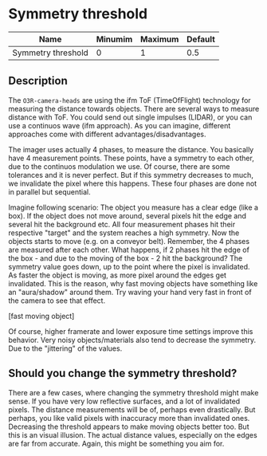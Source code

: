 # Symmetry threshold

|Name|Minumim|Maximum|Default
|--|--|--|--|
|Symmetry threshold|0|1|0.5|

## Description

The `O3R-camera-heads` are using the ifm ToF (TimeOfFlight) technology for measuring the distance towards objects. There are several ways to measure distance with ToF. You could send out single impulses (LIDAR), or you can use a continuos wave (ifm approach).
As you can imagine, different approaches come with different advantages/disadvantages.

The imager uses actually 4 phases, to measure the distance. You basically have 4 measurement points. These points, have a symmetry to each other, due to the continuos modulation we use. Of course, there are some tolerances and it is never perfect. But if this symmetry decreases to much, we invalidate the pixel where this happens. 
These four phases are done not in parallel but sequential.

Imagine following scenario: The object you measure has a clear edge (like a box). If the object does not move around, several pixels hit the edge and several hit the background etc. All four measurement phases hit their respective "target" and the system reaches a high symmetry. Now the objects starts to move (e.g. on a conveyor belt). Remember, the 4 phases are measured after each other. What happens, if 2 phases hit the edge of the box - and due to the moving of the box - 2 hit the background? The symmetry value goes down, up to the point where the pixel is invalidated. As faster the object is moving, as more pixel around the edges get invalidated. This is the reason, why fast moving objects have something like an "aura/shadow" around them. Try waving your hand very fast in front of the camera to see that effect. 

[fast moving object]

Of course, higher framerate and lower exposure time settings improve this behavior.
Very noisy objects/materials also tend to decrease the symmetry. Due to the "jittering" of the values.

## Should you change the symmetry threshold?

There are a few cases, where changing the symmetry threshold might make sense. If you have very low reflective surfaces, and a lot of invalidated pixels. The distance measurements will be of, perhaps even drastically. But perhaps, you like valid pixels with inaccuracy more than invalidated ones. Decreasing the threshold appears to make moving objects better too. But this is an visual illusion. The actual distance values, especially on the edges are far from accurate. Again, this might be something you aim for. 